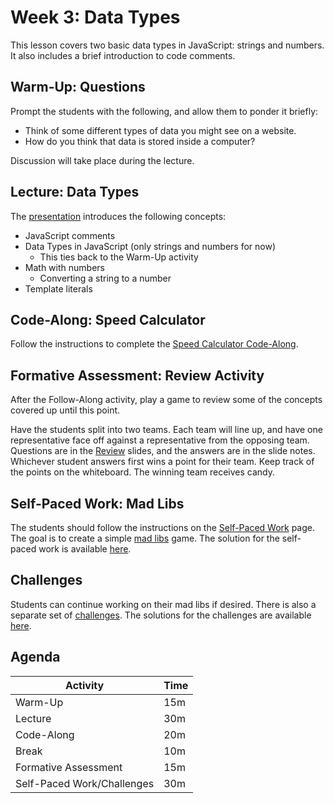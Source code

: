 # Week 3: Data Types
This lesson covers two basic data types in JavaScript: strings and numbers. It also includes a brief introduction to code comments.

## Warm-Up: Questions
Prompt the students with the following, and allow them to ponder it briefly:

- Think of some different types of data you might see on a website.
- How do you think that data is stored inside a computer?

Discussion will take place during the lecture.

## Lecture: Data Types
The [presentation](DataTypes.pptx) introduces the following concepts:

- JavaScript comments
- Data Types in JavaScript (only strings and numbers for now)
    - This ties back to the Warm-Up activity
- Math with numbers
    - Converting a string to a number
- Template literals

## Code-Along: Speed Calculator
Follow the instructions to complete the [Speed Calculator Code-Along](SpeedCalcCodeAlong.md).

## Formative Assessment: Review Activity
After the Follow-Along activity, play a game to review some of the concepts covered up until this point.

Have the students split into two teams. Each team will line up, and have one representative face off against a representative from the opposing team. Questions are in the [Review](Review.pptx) slides, and the answers are in the slide notes. Whichever student answers first wins a point for their team. Keep track of the points on the whiteboard. The winning team receives candy.

## Self-Paced Work: Mad Libs
The students should follow the instructions on the [Self-Paced Work](SelfPacedWork.md) page. The goal is to create a simple [mad libs](https://en.wikipedia.org/wiki/Mad_Libs) game. The solution for the self-paced work is available [here](SelfPacedWorkComplete.js).

## Challenges
Students can continue working on their mad libs if desired. There is also a separate set of [challenges](Challenges.md). The solutions for the challenges are available [here](ChallengesComplete.js).

## Agenda

| Activity | Time |
|-|-|
| Warm-Up | 15m |
| Lecture | 30m |
| Code-Along | 20m |
| Break | 10m |
| Formative Assessment | 15m |
| Self-Paced Work/Challenges | 30m |
